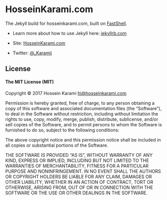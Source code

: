 # HosseinKarami.com

The Jekyll build for hosseinkarami.com, built on [FastShell](http://hosseinkarami.github.io/fastshell/).

* Learn more about how to use Jekyll here:  [jekyllrb.com](http://jekyllrb.com)

* Site: [HosseinKarami.com](http://hosseinkarami.com)
* Twitter: [@_Karamii](https://twitter.com/_Karamii)


## License

#### The MIT License (MIT)

Copyright © 2017 Hossein Karami <hi@hosseinkarami.com>

Permission is hereby granted, free of charge, to any person obtaining a copy of this software and associated documentation files (the “Software”), to deal in the Software without restriction, including without limitation the rights to use, copy, modify, merge, publish, distribute, sublicense, and/or sell copies of the Software, and to permit persons to whom the Software is furnished to do so, subject to the following conditions:

The above copyright notice and this permission notice shall be included in all copies or substantial portions of the Software.

THE SOFTWARE IS PROVIDED “AS IS”, WITHOUT WARRANTY OF ANY KIND, EXPRESS OR IMPLIED, INCLUDING BUT NOT LIMITED TO THE WARRANTIES OF MERCHANTABILITY, FITNESS FOR A PARTICULAR PURPOSE AND NONINFRINGEMENT. IN NO EVENT SHALL THE AUTHORS OR COPYRIGHT HOLDERS BE LIABLE FOR ANY CLAIM, DAMAGES OR OTHER LIABILITY, WHETHER IN AN ACTION OF CONTRACT, TORT OR OTHERWISE, ARISING FROM, OUT OF OR IN CONNECTION WITH THE SOFTWARE OR THE USE OR OTHER DEALINGS IN THE SOFTWARE.
